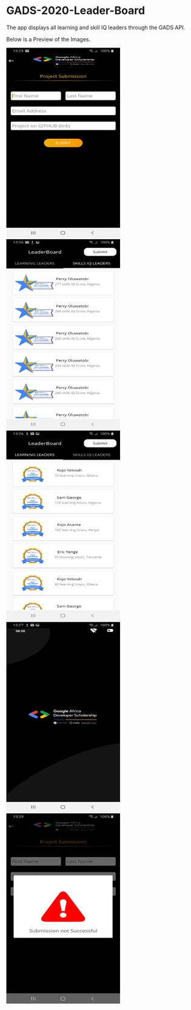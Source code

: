 # GADS-2020-Leader-Board
The app displays all learning and skill IQ leaders through the GADS API.

Below is a Preview of the Images.

<img src="Screenshot_20200910-132542_GAD LeaderBoard.jpg" alt="one" width="300" height="500"> 
<img src="Screenshot_20200910-132613_GAD LeaderBoard.jpg" alt="one" width="300" height="500"> 
<img src="Screenshot_20200910-132652_GAD LeaderBoard.jpg" alt="one" width="300" height="500"> 
<img src="Screenshot_20200910-132738_GAD LeaderBoard.jpg" alt="one" width="300" height="500"> 
<img src="Screenshot_20200910-132920_GAD LeaderBoard.jpg" alt="one" width="300" height="500"> 

